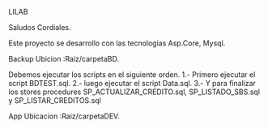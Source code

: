 LILAB

Saludos Cordiales.

Este proyecto se desarrollo con las tecnologias Asp.Core, Mysql.

Backup
  Ubicion :Raiz/carpetaBD. 
 
 Debemos ejecutar los scripts en el siguiente orden. 
  1.- Primero ejecutar el script BDTEST.sql.
  2.- luego ejecutar el script Data.sql.
  3.- Y para finalizar los stores procedures SP_ACTUALIZAR_CREDITO.sql, SP_LISTADO_SBS.sql y SP_LISTAR_CREDITOS.sql
  
App
  Ubicacion :Raiz/carpetaDEV.
  
  
